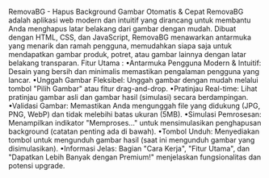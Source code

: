 RemovaBG - Hapus Background Gambar Otomatis & Cepat
RemovaBG adalah aplikasi web modern dan intuitif yang dirancang untuk membantu Anda menghapus latar belakang dari gambar dengan mudah. Dibuat dengan HTML, CSS, dan JavaScript, RemovaBG menawarkan antarmuka yang menarik dan ramah pengguna, memudahkan siapa saja untuk mendapatkan gambar produk, potret, atau gambar lainnya dengan latar belakang transparan.
Fitur Utama :
•Antarmuka Pengguna Modern & Intuitif: Desain yang bersih dan minimalis memastikan pengalaman pengguna yang lancar.
•Unggah Gambar Fleksibel: Unggah gambar dengan mudah melalui tombol "Pilih Gambar" atau fitur drag-and-drop.
•Pratinjau Real-time: Lihat pratinjau gambar asli dan gambar hasil (simulasi) secara berdampingan.
•Validasi Gambar: Memastikan Anda mengunggah file yang didukung (JPG, PNG, WebP) dan tidak melebihi batas ukuran (5MB).
•Simulasi Pemrosesan: Menampilkan indikator "Memproses..." untuk mensimulasikan penghapusan background (catatan penting ada di bawah).
•Tombol Unduh: Menyediakan tombol untuk mengunduh gambar hasil (saat ini mengunduh gambar yang disimulasikan).
•Informasi Jelas: Bagian "Cara Kerja", "Fitur Utama", dan "Dapatkan Lebih Banyak dengan Premium!" menjelaskan fungsionalitas dan potensi upgrade.
